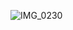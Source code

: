 ![IMG_0230](https://user-images.githubusercontent.com/73993220/202906465-bd3a1455-320c-41b3-89bd-9fa6aa4b77e9.png)
